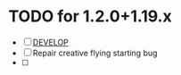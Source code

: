 # TODO for 1.2.0+1.19.x
- [ ] [DEVELOP](DEVELOP.md)
- [ ] Repair creative flying starting bug
- [ ] 
